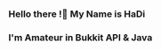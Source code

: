 ### Hello there !👋  My Name is HaDi
###  I'm Amateur in Bukkit API & Java

<!--
**HqDi96/HqDi96** is a ✨ _special_ ✨ repository because its `README.md` (this file) appears on your GitHub profile.

- 🔭 I’m currently working on Myself
- 🌱 I’m currently learning Bukkit API & Java and Python
- 📫 How to reach me? HaaaaaaaaDiii#3840 or https://discord.gg/ABTf3VxhHA

![](https://github-readme-stats.vercel.app/api/top-langs/?username=SUYASHPATIL400&show_icons=true&theme=radical)
